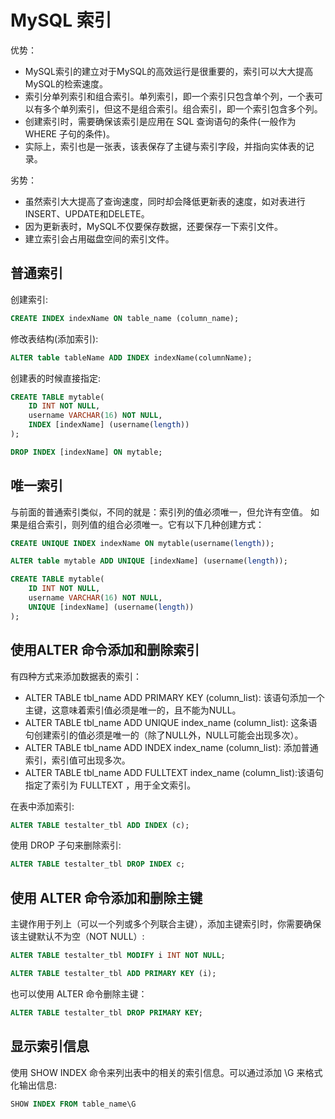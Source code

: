 # MySQL 索引

优势：
- MySQL索引的建立对于MySQL的高效运行是很重要的，索引可以大大提高MySQL的检索速度。
- 索引分单列索引和组合索引。单列索引，即一个索引只包含单个列，一个表可以有多个单列索引，但这不是组合索引。组合索引，即一个索引包含多个列。
- 创建索引时，需要确保该索引是应用在 SQL 查询语句的条件(一般作为 WHERE 子句的条件)。
- 实际上，索引也是一张表，该表保存了主键与索引字段，并指向实体表的记录。

劣势：
- 虽然索引大大提高了查询速度，同时却会降低更新表的速度，如对表进行INSERT、UPDATE和DELETE。
- 因为更新表时，MySQL不仅要保存数据，还要保存一下索引文件。
- 建立索引会占用磁盘空间的索引文件。

## 普通索引

创建索引:
```sql
CREATE INDEX indexName ON table_name (column_name);
```

修改表结构(添加索引):
```sql
ALTER table tableName ADD INDEX indexName(columnName);
```

创建表的时候直接指定:
```sql
CREATE TABLE mytable(  
    ID INT NOT NULL,   
    username VARCHAR(16) NOT NULL,  
    INDEX [indexName] (username(length))  
);  
```

```sql
DROP INDEX [indexName] ON mytable; 
```

## 唯一索引
与前面的普通索引类似，不同的就是：索引列的值必须唯一，但允许有空值。
如果是组合索引，则列值的组合必须唯一。它有以下几种创建方式：
```sql
CREATE UNIQUE INDEX indexName ON mytable(username(length));
```

```sql
ALTER table mytable ADD UNIQUE [indexName] (username(length));
```

```sql
CREATE TABLE mytable(  
    ID INT NOT NULL,   
    username VARCHAR(16) NOT NULL,  
    UNIQUE [indexName] (username(length))  
);  
```

## 使用ALTER 命令添加和删除索引

有四种方式来添加数据表的索引：
- ALTER TABLE tbl_name ADD PRIMARY KEY (column_list): 该语句添加一个主键，这意味着索引值必须是唯一的，且不能为NULL。
- ALTER TABLE tbl_name ADD UNIQUE index_name (column_list): 这条语句创建索引的值必须是唯一的（除了NULL外，NULL可能会出现多次）。
- ALTER TABLE tbl_name ADD INDEX index_name (column_list): 添加普通索引，索引值可出现多次。
- ALTER TABLE tbl_name ADD FULLTEXT index_name (column_list):该语句指定了索引为 FULLTEXT ，用于全文索引。

在表中添加索引:
```sql
ALTER TABLE testalter_tbl ADD INDEX (c);
```

使用 DROP 子句来删除索引:
```sql
ALTER TABLE testalter_tbl DROP INDEX c;
```

## 使用 ALTER 命令添加和删除主键

主键作用于列上（可以一个列或多个列联合主键），添加主键索引时，你需要确保该主键默认不为空（NOT NULL）:
```sql
ALTER TABLE testalter_tbl MODIFY i INT NOT NULL;

ALTER TABLE testalter_tbl ADD PRIMARY KEY (i);
```

也可以使用 ALTER 命令删除主键：
```sql
ALTER TABLE testalter_tbl DROP PRIMARY KEY;
```

## 显示索引信息

使用 SHOW INDEX 命令来列出表中的相关的索引信息。可以通过添加 \G 来格式化输出信息:
```sql
SHOW INDEX FROM table_name\G
```
